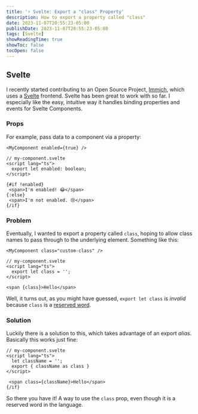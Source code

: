 ```yaml
---
title: '⚡ Svelte: Export a "class" Property'
description: How to export a property called "class"
date: 2023-11-07T20:55:23-05:00
publishDate: 2023-11-07T20:55:23-05:00
tags: [Svelte]
showReadingTime: true
showToc: false
tocOpen: false
---
```


## Svelte

I recently started contributing to an Open Source Project, [Immich][immich], which uses a [Svelte](svelte) frontend. Svelte has been great to work with so far. I especially like the easy, intuitive way it handles binding properties and events for Svelte Components.

### Props

For example, pass data to a component via a property:

```svelte
<MyComponent enabled={true} />
```

```svelte
// my-component.svelte
<script lang="ts">
  export let enabled: boolean;
</script>

{#if !enabled}
 <span>I'm enabled! 😂</span>
{:else}
 <span>I'm not enabled. 😢</span>
{/if}
```

### Problem

Eventually, I wanted to export a property called `class`, hoping to allow class names to pass through to the underlying element. Something like this:

```svelte
<MyComponent class="custom-class" />
```

```svelte
// my-component.svelte
<script lang="ts">
  export let class = '';
</script>

<span {class}>Hello</span>
```

Well, it turns out, as you might have guessed, `export let class` is _invalid_ because `class` is a [reserved word][reserved].

### Solution

Luckily there is a solution to this, which takes advantage of an export _alias_. Basically this works just fine:

```svelte
// my-component.svelte
<script lang="ts">
  let className = '';
  export { className as class }
</script>

 <span class={className}>Hello</span>
{/if}
```

So there you have it! A way to use the `class` prop, even though it is a reserved word in the language.

[immich]: https://immich.app/
[svelte]: https://svelte.dev/
[reserved]: https://developer.mozilla.org/en-US/docs/Web/JavaScript/Reference/Lexical_grammar#reserved_words

